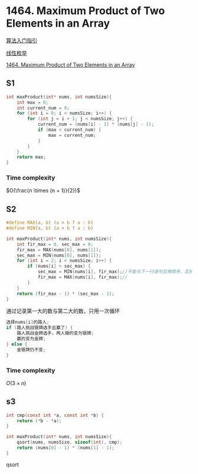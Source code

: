 # 1464. Maximum Product of  Two Elements in an Array

[算法入门指引](https://docs.qq.com/mind/DU01SVGpab2tWdlNj?ADUIN=1063615427&ADSESSION=1652254327&ADTAG=CLIENT.QQ.5785_.0&ADPUBNO=27117)

[线性枚举](https://docs.qq.com/mind/DU2xseHN4QVZmcm5p)

[1464. Maximum Product of Two Elements in an Array](https://leetcode-cn.com/problems/maximum-product-of-two-elements-in-an-array/)

## S1

```c
int maxProduct(int* nums, int numsSize){
    int max = 0;
    int current_num = 0;
    for (int i = 0; i < numsSize; i++) {
        for (int j = i + 1; j < numsSize; j++) {
            current_num = (nums[i] - 1) * (nums[j] - 1);
            if (max < current_num) {
                max = current_num;
            }
        }
    }
    return max;
}
```

### Time complexity

$O(\frac{n \times (n + 1)}{2})$

## S2

```c
#define MAX(a, b) (a > b ? a : b)
#define MIN(a, b) (a < b ? a : b)

int maxProduct(int* nums, int numsSize){
    int fir_max = 0, sec_max = 0;
    fir_max = MAX(nums[0], nums[1]);
    sec_max = MIN(nums[0], nums[1]);
    for (int i = 2; i < numsSize; i++) {
        if (nums[i] > sec_max) {
            sec_max = MIN(nums[i], fir_max);//不能与下一行语句互换顺序，互换则fir_max改变
            fir_max = MAX(nums[i], fir_max);//
        }
    }
    return (fir_max - 1) * (sec_max - 1);
}
```

通过记录第一大的数与第二大的数，只用一次循环

```c
选择nums[i]的路人;
if (路人挑战银牌选手且赢了) {
    路人挑战金牌选手，两人输的变为银牌;
    赢的变为金牌;
} else {
    金银牌仍不变;
}
```

### Time complexity

$O(3 \times n)$

## s3

```c
int cmp(const int *a, const int *b) {
    return (*b - *a);
}

int maxProduct(int* nums, int numsSize){
    qsort(nums, numsSize, sizeof(int), cmp);
    return (nums[0] - 1) * (nums[1] - 1);
}
```

qsort